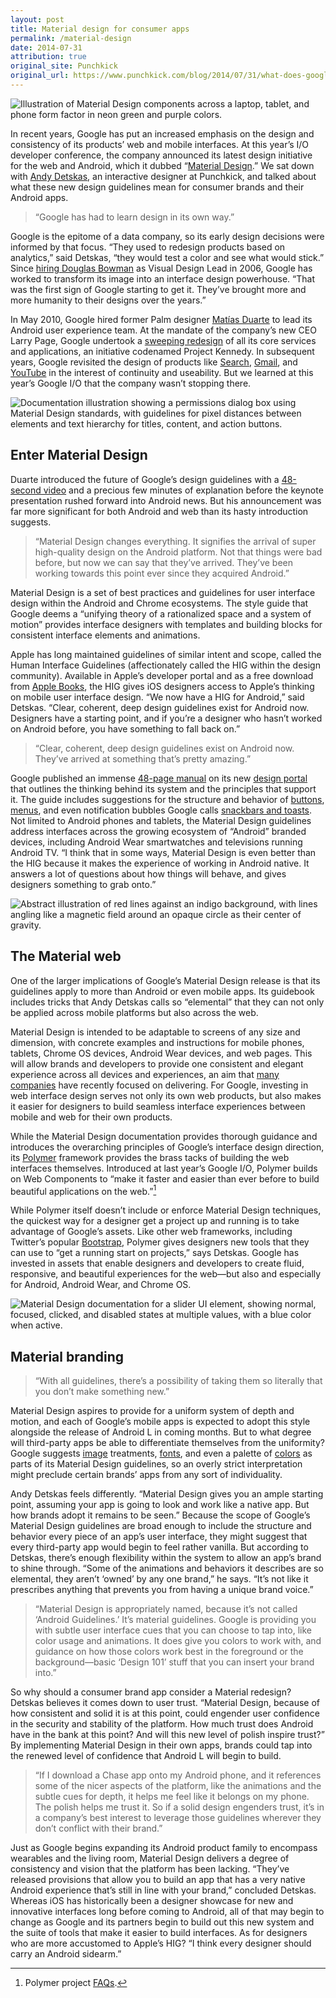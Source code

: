 ```yaml
---
layout: post
title: Material design for consumer apps
permalink: /material-design
date: 2014-07-31
attribution: true
original_site: Punchkick
original_url: https://www.punchkick.com/blog/2014/07/31/what-does-googles-material-design-mean-for-consumer-brand-apps
---
```

![Illustration of Material Design components across a laptop, tablet, and phone form factor in neon green and purple colors.](/assets/material-design-neon.png)

In recent years, Google has put an increased emphasis on the design and consistency of its products’ web and mobile interfaces. At this year’s I/O developer conference, the company announced its latest design initiative for the web and Android, which it dubbed “[Material Design](https://www.google.com/design/spec/material-design/introduction.html).” We sat down with [Andy Detskas](https://www.andydetskas.com), an interactive designer at Punchkick, and talked about what these new design guidelines mean for consumer brands and their Android apps.

> “Google has had to learn design in its own way.”

Google is the epitome of a data company, so its early design decisions were informed by that focus. “They used to redesign products based on analytics,” said Detskas, “they would test a color and see what would stick.” Since [hiring Douglas Bowman](http://stopdesign.com/archive/2006/05/27/going-to-google.html) as Visual Design Lead in 2006, Google has worked to transform its image into an interface design powerhouse. “That was the first sign of Google starting to get it. They’ve brought more and more humanity to their designs over the years.”

In May 2010, Google hired former Palm designer [Matías Duarte](https://plus.google.com/+MatiasDuarte) to lead its Android user experience team. At the mandate of the company’s new CEO Larry Page, Google undertook a [sweeping redesign](https://googleblog.blogspot.com/2011/06/evolving-google-design-and-experience.html) of all its core services and applications, an initiative codenamed Project Kennedy. In subsequent years, Google revisited the design of products like [Search](https://googleblog.blogspot.com/2011/11/next-stage-in-our-redesign.html), [Gmail](http://gmailblog.blogspot.com/2011/11/gmails-new-look.html), and [YouTube](https://www.theverge.com/2011/11/14/2560748/youtube-redesign-testing-google-plus) in the interest of continuity and useability. But we learned at this year’s Google I/O that the company wasn’t stopping there.

![Documentation illustration showing a permissions dialog box using Material Design standards, with guidelines for pixel distances between elements and text hierarchy for titles, content, and action buttons.](/assets/material-design-dialog-components.png)

## Enter Material Design

Duarte introduced the future of Google’s design guidelines with a [48-second video](https://www.youtube.com/watch?v=Q8TXgCzxEnw) and a precious few minutes of explanation before the keynote presentation rushed forward into Android news. But his announcement was far more significant for both Android and web than its hasty introduction suggests.

> “Material Design changes everything. It signifies the arrival of super high-quality design on the Android platform. Not that things were bad before, but now we can say that they’ve arrived. They’ve been working towards this point ever since they acquired Android.”

Material Design is a set of best practices and guidelines for user interface design within the Android and Chrome ecosystems. The style guide that Google deems a “unifying theory of a rationalized space and a system of motion” provides interface designers with templates and building blocks for consistent interface elements and animations.

Apple has long maintained guidelines of similar intent and scope, called the Human Interface Guidelines (affectionately called the HIG within the design community). Available in Apple’s developer portal and as a free download from [Apple Books](https://itunes.apple.com/us/book/ios-human-interface-guidelines/id877942287), the HIG gives iOS designers access to Apple’s thinking on mobile user interface design. “We now have a HIG for Android,” said Detskas. “Clear, coherent, deep design guidelines exist for Android now. Designers have a starting point, and if you’re a designer who hasn’t worked on Android before, you have something to fall back on.”

> “Clear, coherent, deep design guidelines exist on Android now. They’ve arrived at something that’s pretty amazing.”

Google published an immense [48-page manual](https://www.google.com/design/spec/material-design/) on its new [design portal](https://www.google.com/design) that outlines the thinking behind its system and the principles that support it. The guide includes suggestions for the structure and behavior of [buttons](https://www.google.com/design/spec/components/buttons.html), [menus](https://www.google.com/design/spec/components/menus.html), and even notification bubbles Google calls [snackbars and toasts](https://www.google.com/design/spec/components/snackbars-and-toasts.html). Not limited to Android phones and tablets, the Material Design guidelines address interfaces across the growing ecosystem of “Android” branded devices, including Android Wear smartwatches and televisions running Android TV. “I think that in some ways, Material Design is even better than the HIG because it makes the experience of working in Android native. It answers a lot of questions about how things will behave, and gives designers something to grab onto.”

![Abstract illustration of red lines against an indigo background, with lines angling like a magnetic field around an opaque circle as their center of gravity.](/assets/material-design-swirl.png)

## The Material web

One of the larger implications of Google’s Material Design release is that its guidelines apply to more than Android or even mobile apps. Its guidebook includes tricks that Andy Detskas calls so “elemental” that they can not only be applied across mobile platforms but also across the web.

Material Design is intended to be adaptable to screens of any size and dimension, with concrete examples and instructions for mobile phones, tablets, Chrome OS devices, Android Wear devices, and web pages. This will allow brands and developers to provide one consistent and elegant experience across all devices and experiences, an aim that [many companies](https://www.punchkick.com/blog/2014/07/29/microsoft-plans-to-merge-windows-phone-and-windows-for-pcs) have recently focused on delivering. For Google, investing in web interface design serves not only its own web products, but also makes it easier for designers to build seamless interface experiences between mobile and web for their own products.

While the Material Design documentation provides thorough guidance and introduces the overarching principles of Google’s interface design direction, its [Polymer](http://www.polymer-project.org/) framework provides the brass tacks of building the web interfaces themselves. Introduced at last year’s Google I/O, Polymer builds on Web Components to “make it faster and easier than ever before to build beautiful applications on the web.”[^1]

While Polymer itself doesn’t include or enforce Material Design techniques, the quickest way for a designer get a project up and running is to take advantage of Google’s assets. Like other web frameworks, including Twitter’s popular [Bootstrap](http://getbootstrap.com/), Polymer gives designers new tools that they can use to “get a running start on projects,” says Detskas. Google has invested in assets that enable designers and developers to create fluid, responsive, and beautiful experiences for the web—but also and especially for Android, Android Wear, and Chrome OS.

[^1]: Polymer project [FAQs](http://www.polymer-project.org/resources/faq.html).

![Material Design documentation for a slider UI element, showing normal, focused, clicked, and disabled states at multiple values, with a blue color when active.](/assets/material-design-sliders.png)

## Material branding

> “With all guidelines, there’s a possibility of taking them so literally that you don’t make something new.”

Material Design aspires to provide for a uniform system of depth and motion, and each of Google’s mobile apps is expected to adopt this style alongside the release of Android L in coming months. But to what degree will third-party apps be able to differentiate themselves from the uniformity? Google suggests [image](https://www.google.com/design/spec/style/imagery.html) treatments, [fonts](https://www.google.com/design/spec/style/typography.html), and even a palette of [colors](https://www.google.com/design/spec/style/color.html) as parts of its Material Design guidelines, so an overly strict interpretation might preclude certain brands’ apps from any sort of individuality.

Andy Detskas feels differently. “Material Design gives you an ample starting point, assuming your app is going to look and work like a native app. But how brands adopt it remains to be seen.” Because the scope of Google’s Material Design guidelines are broad enough to include the structure and behavior every piece of an app’s user interface, they might suggest that every third-party app would begin to feel rather vanilla. But according to Detskas, there’s enough flexibility within the system to allow an app’s brand to shine through. “Some of the animations and behaviors it describes are so elemental, they aren’t ‘owned’ by any one brand,” he says. “It’s not like it prescribes anything that prevents you from having a unique brand voice.”

> “Material Design is appropriately named, because it’s not called ‘Android Guidelines.’ It’s material guidelines. Google is providing you with subtle user interface cues that you can choose to tap into, like color usage and animations. It does give you colors to work with, and guidance on how those colors work best in the foreground or the background—basic ‘Design 101’ stuff that you can insert your brand into.”

So why should a consumer brand app consider a Material redesign? Detskas believes it comes down to user trust. “Material Design, because of how consistent and solid it is at this point, could engender user confidence in the security and stability of the platform. How much trust does Android have in the bank at this point? And will this new level of polish inspire trust?” By implementing Material Design in their own apps, brands could tap into the renewed level of confidence that Android L will begin to build.

> “If I download a Chase app onto my Android phone, and it references some of the nicer aspects of the platform, like the animations and the subtle cues for depth, it helps me feel like it belongs on my phone. The polish helps me trust it. So if a solid design engenders trust, it’s in a company’s best interest to leverage those guidelines wherever they don’t conflict with their brand.”

Just as Google begins expanding its Android product family to encompass wearables and the living room, Material Design delivers a degree of consistency and vision that the platform has been lacking. “They’ve released provisions that allow you to build an app that has a very native Android experience that’s still in line with your brand,” concluded Detskas. Whereas iOS has historically been a designer showcase for new and innovative interfaces long before coming to Android, all of that may begin to change as Google and its partners begin to build out this new system and the suite of tools that make it easier to build interfaces. As for designers who are more accustomed to Apple’s HIG? “I think every designer should carry an Android sidearm.”